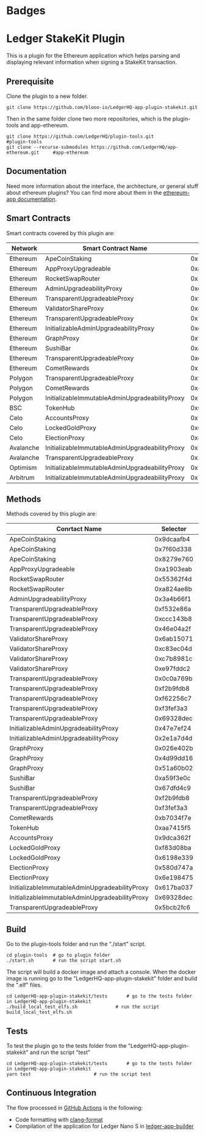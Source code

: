 # Badges
<Plugin Github Action Badger>

# Ledger StakeKit Plugin

This is a plugin for the Ethereum application which helps parsing and displaying relevant information when signing a StakeKit transaction.

## Prerequisite

Clone the plugin to a new folder.

```shell
git clone https://github.com/blooo-io/LedgerHQ-app-plugin-stakekit.git
```

Then in the same folder clone two more repositories, which is the plugin-tools and app-ethereum.

```shell
git clone https://github.com/LedgerHQ/plugin-tools.git                          #plugin-tools
git clone --recurse-submodules https://github.com/LedgerHQ/app-ethereum.git     #app-ethereum
```
## Documentation

Need more information about the interface, the architecture, or general stuff about ethereum plugins? You can find more about them in the [ethereum-app documentation](https://github.com/LedgerHQ/app-ethereum/blob/master/doc/ethapp_plugins.asc).

## Smart Contracts

Smart contracts covered by this plugin are:

| Network | Smart Contract Name | Smart Contract Address|
| ---       | --- | --- |
| Ethereum  | ApeCoinStaking | 0x5954ab967bc958940b7eb73ee84797dc8a2afbb9|
| Ethereum  | AppProxyUpgradeable | 0xae7ab96520de3a18e5e111b5eaab095312d7fe84|
| Ethereum  | RocketSwapRouter | 0x16d5a408e807db8ef7c578279beeee6b228f1c1c|
| Ethereum  | AdminUpgradeabilityProxy | 0xc874b064f465bdd6411d45734b56fac750cda29a|
| Ethereum  | TransparentUpgradeableProxy | 0x9ee91f9f426fa633d227f7a9b000e28b9dfd8599|
| Ethereum  | ValidatorShareProxy | 0x857679d69fe50e7b722f94acd2629d80c355163d|
| Ethereum  | TransparentUpgradeableProxy | 0x777777c9898d384f785ee44acfe945efdff5f3e0|
| Ethereum  | InitializableAdminUpgradeabilityProxy | 0xc5c9fb6223a989208df27dcee33fc59ff5c26fff|
| Ethereum  | GraphProxy | 0xf55041e37e12cd407ad00ce2910b8269b01263b9|
| Ethereum  | SushiBar | 0x8798249c2e607446efb7ad49ec89dd1865ff4272|
| Ethereum  | TransparentUpgradeableProxy | 0xc3d688b66703497daa19211eedff47f25384cdc3|
| Ethereum  | CometRewards | 0x1b0e765f6224c21223aea2af16c1c46e38885a40|
| Polygon  | TransparentUpgradeableProxy | 0xf25212e676d1f7f89cd72ffee66158f541246445|
| Polygon  | CometRewards | 0x45939657d1ca34a8fa39a924b71d28fe8431e581|
| Polygon  | InitializableImmutableAdminUpgradeabilityProxy | 0x794a61358d6845594f94dc1db02a252b5b4814ad|
| BSC  | TokenHub | 0x0000000000000000000000000000000000001004|
| Celo  | AccountsProxy | 0x7d21685c17607338b313a7174bab6620bad0aab7|
| Celo  | LockedGoldProxy | 0x6cc083aed9e3ebe302a6336dbc7c921c9f03349e|
| Celo  | ElectionProxy | 0x8d6677192144292870907e3fa8a5527fe55a7ff6|
| Avalanche  | InitializableImmutableAdminUpgradeabilityProxy | 0x794a61358d6845594f94dc1db02a252b5b4814ad|
| Avalanche  | TransparentUpgradeableProxy | 0x2b2c81e08f1af8835a78bb2a90ae924ace0ea4be|
| Optimism  | InitializableImmutableAdminUpgradeabilityProxy | 0x794a61358d6845594f94dc1db02a252b5b4814ad|
| Arbitrum  | InitializableImmutableAdminUpgradeabilityProxy | 0x794a61358d6845594f94dc1db02a252b5b4814ad|


## Methods

Methods covered by this plugin are:

| Conrtact Name | Selector | Method Name |
|      ---      |    ---   |     ---     |
| ApeCoinStaking    | 0x9dcaafb4 | depositSelfApeCoin |
| ApeCoinStaking    | 0x7f60d338 | withdrawSelfApeCoin |
| ApeCoinStaking    | 0x8279e760 | claimSelfApeCoin |
| AppProxyUpgradeable    | 0xa1903eab | submit |
| RocketSwapRouter    | 0x55362f4d | swapTo |
| RocketSwapRouter    | 0xa824ae8b | swapFrom |
| AdminUpgradeabilityProxy    | 0x3a4b66f1 | stake |
| TransparentUpgradeableProxy    | 0xf532e86a | submit |
| TransparentUpgradeableProxy    | 0xccc143b8 | requestWithdraw |
| TransparentUpgradeableProxy    | 0x46e04a2f | claimTokens |
| ValidatorShareProxy    | 0x6ab15071 | buyVoucher |
| ValidatorShareProxy    | 0xc83ec04d | sellVoucher_new |
| ValidatorShareProxy    | 0xc7b8981c | withdrawRewards |
| ValidatorShareProxy    | 0xe97fddc2 | unstakeClaimTokens_new |
| TransparentUpgradeableProxy    | 0x0c0a769b | supply |
| TransparentUpgradeableProxy    | 0xf2b9fdb8 | supply |
| TransparentUpgradeableProxy    | 0xf62256c7 | supply |
| TransparentUpgradeableProxy    | 0xf3fef3a3 | withdraw |
| TransparentUpgradeableProxy    | 0x69328dec | withdraw |
| InitializableAdminUpgradeabilityProxy    | 0x47e7ef24 | deposit |
| InitializableAdminUpgradeabilityProxy    | 0x2e1a7d4d | withdraw |
| GraphProxy    | 0x026e402b | delegate |
| GraphProxy    | 0x4d99dd16 | undelegate |
| GraphProxy    | 0x51a60b02 | withdrawDelegated |
| SushiBar    | 0xa59f3e0c | enter |
| SushiBar    | 0x67dfd4c9 | leave |
| TransparentUpgradeableProxy    | 0xf2b9fdb8 | supply |
| TransparentUpgradeableProxy    | 0xf3fef3a3 | withdraw |
| CometRewards    | 0xb7034f7e | claim |
| TokenHub    | 0xaa7415f5 | transferOut |
| AccountsProxy    | 0x9dca362f | createAccount |
| LockedGoldProxy    | 0xf83d08ba | lock |
| LockedGoldProxy    | 0x6198e339 | unlock |
| ElectionProxy    | 0x580d747a | vote |
| ElectionProxy    | 0x6e198475 | revokeActive |
| InitializableImmutableAdminUpgradeabilityProxy    | 0x617ba037 | supply |
| InitializableImmutableAdminUpgradeabilityProxy    | 0x69328dec | withdraw |
| TransparentUpgradeableProxy    | 0x5bcb2fc6 | submit |


## Build

Go to the plugin-tools folder and run the "./start" script.
```shell
cd plugin-tools  # go to plugin folder
./start.sh       # run the script start.sh
```
The script will build a docker image and attach a console.
When the docker image is running go to the "LedgerHQ-app-plugin-stakekit" folder and build the ".elf" files.
```shell
cd LedgerHQ-app-plugin-stakekit/tests       # go to the tests folder in LedgerHQ-app-plugin-stakekit
./build_local_test_elfs.sh              # run the script build_local_test_elfs.sh
```

## Tests

To test the plugin go to the tests folder from the "LedgerHQ-app-plugin-stakekit" and run the script "test"
```shell
cd LedgerHQ-app-plugin-stakekit/tests       # go to the tests folder in LedgerHQ-app-plugin-stakekit
yarn test                       # run the script test
```
## Continuous Integration


The flow processed in [GitHub Actions](https://github.com/features/actions) is the following:

- Code formatting with [clang-format](http://clang.llvm.org/docs/ClangFormat.html)
- Compilation of the application for Ledger Nano S in [ledger-app-builder](https://github.com/LedgerHQ/ledger-app-builder)
